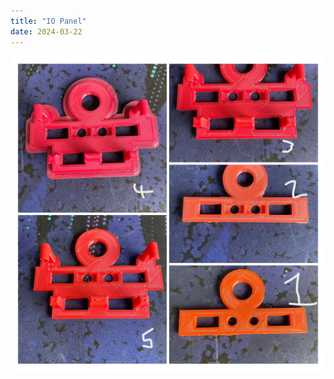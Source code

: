 ```yaml
---
title: "IO Panel"
date: 2024-03-22
---
```

<img src="/assets/images/IMG_4382-COLLAGE.jpg" alt="v3">

